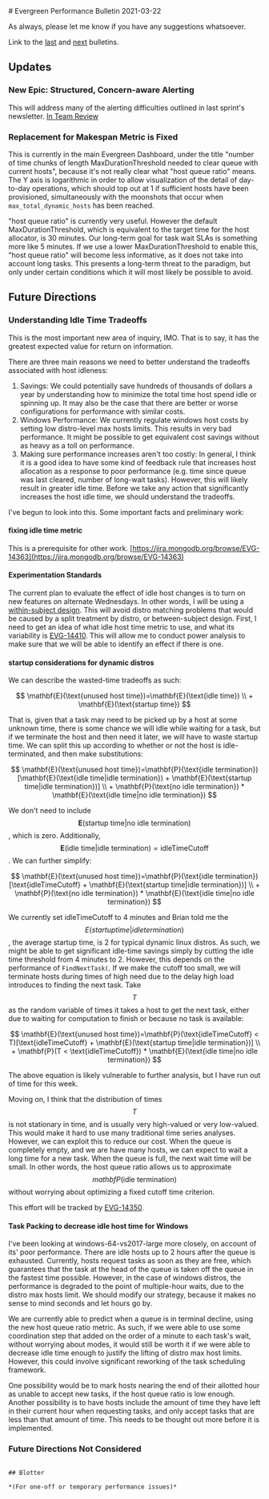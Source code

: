 <head>
<link rel="stylesheet" href="https://cdn.jsdelivr.net/npm/katex@0.13.0/dist/katex.min.css" integrity="sha384-t5CR+zwDAROtph0PXGte6ia8heboACF9R5l/DiY+WZ3P2lxNgvJkQk5n7GPvLMYw" crossorigin="anonymous">
<script defer src="https://cdn.jsdelivr.net/npm/katex@0.13.0/dist/katex.min.js" integrity="sha384-FaFLTlohFghEIZkw6VGwmf9ISTubWAVYW8tG8+w2LAIftJEULZABrF9PPFv+tVkH" crossorigin="anonymous"></script>
<script defer src="https://cdn.jsdelivr.net/npm/katex@0.13.0/dist/contrib/auto-render.min.js" integrity="sha384-bHBqxz8fokvgoJ/sc17HODNxa42TlaEhB+w8ZJXTc2nZf1VgEaFZeZvT4Mznfz0v" crossorigin="anonymous"
    onload="renderMathInElement(document.body);"></script>
</head>
# Evergreen Performance Bulletin 2021-03-22

As always, please let me know if you have any suggestions whatsoever.

Link to the [last](https://hhoke.github.io/evergreen_task_analysis/2021-03-08.html) and [next](https://hhoke.github.io/evergreen_task_analysis/2021-04-05.html) bulletins.

## Updates

### New Epic: Structured, Concern-aware Alerting

This will address many of the alerting difficulties outlined in last sprint's newsletter. [In Team Review](https://docs.google.com/document/d/1RRWS0auwTZ6PyeC43p-8QIvdE2ilJHLI5Jrqvta4TIc/edit)

### Replacement for Makespan Metric is Fixed

This is currently in the main Evergreen Dashboard, under the title "number of time chunks of length MaxDurationThreshold needed to clear queue with current hosts", because it's not really clear what "host queue ratio" means. The Y axis is logarithmic in order to allow visualization of the detail of day-to-day operations, which should top out at 1 if sufficient hosts have been provisioned, simultaneously with the moonshots that occur when `max_total_dynamic_hosts` has been reached.

"host queue ratio" is currently very useful. However the default MaxDurationThreshold, which is equivalent to the target time for the host allocator, is 30 minutes. Our long-term goal for task wait SLAs is something more like 5 minutes. If we use a lower MaxDurationThreshold to enable this, "host queue ratio" will become less informative, as it does not take into account long tasks. This presents a long-term threat to the paradigm, but only under certain conditions which it will most likely be possible to avoid.

## Future Directions

### Understanding Idle Time Tradeoffs

This is the most important new area of inquiry, IMO. That is to say, it has the greatest expected value for return on information.

There are three main reasons we need to better understand the tradeoffs associated with host idleness:

1. Savings: We could potentially save hundreds of thousands of dollars a year by understanding how to minimize the total time host spend idle or spinning up. It may also be the case that there are better or worse configurations for performance with similar costs.
2. Windows Performance: We currently regulate windows host costs by setting low distro-level max hosts limits. This results in very bad performance. It might be possible to get equivalent cost savings without as heavy as a toll on performance. 
3. Making sure performance increases aren't too costly: In general, I think it is a good idea to have some kind of feedback rule that increases host allocation as a response to poor performance (e.g. time since queue was last cleared, number of long-wait tasks). However, this will likely result in greater idle time. Before we take any action that significantly increases the host idle time, we should understand the tradeoffs.

I've begun to look into this. Some important facts and preliminary work:

#### fixing idle time metric

This is a prerequisite for other work. [https://jira.mongodb.org/browse/EVG-14363](https://jira.mongodb.org/browse/EVG-14363)

#### Experimentation Standards

The current plan to evaluate the effect of idle host changes is to turn on new features on alternate Wednesdays.
In other words, I will be using a [within-subject design](https://web.archive.org/web/20210225195756/https://www.nngroup.com/articles/between-within-subjects/).
This will avoid distro matching problems that would be caused by a split treatment by distro, or between-subject design.
First, I need to get an idea of what idle host time metric to use, and what its variability is [EVG-14410](https://jira.mongodb.org/browse/EVG-14410). 
This will allow me to conduct power analysis to make sure that we will be able to identify an effect if there is one.

#### startup considerations for dynamic distros

We can describe the wasted-time tradeoffs as such:

$$
\mathbf{E}(\text{unused host time})=\mathbf{E}(\text{idle time}) \\ + \mathbf{E}(\text{startup time})
$$

That is, given that a task may need to be picked up by a host at some unknown time, there is some chance we will idle while waiting for a task, but if we terminate the host and then need it later, we will have to waste startup time.
We can split this up according to whether or not the host is idle-terminated, and then make substitutions:

$$
\mathbf{E}(\text{unused host time})=\mathbf{P}(\text{idle termination})[\mathbf{E}(\text{idle time|idle termination}) + \mathbf{E}(\text{startup time|idle termination})] 
\\ + \mathbf{P}(\text{no idle termination}) * \mathbf{E}(\text{idle time|no idle termination}) 
$$

We don't need to include $$\mathbf{E}(\text{startup time|no idle termination})$$, which is zero.
Additionally, $$\mathbf{E}(\text{idle time|idle termination})=\text{idleTimeCutoff}$$. 
We can further simplify:

$$
\mathbf{E}(\text{unused host time})=\mathbf{P}(\text{idle termination})[\text{idleTimeCutoff} + \mathbf{E}(\text{startup time|idle termination})] 
\\ + \mathbf{P}(\text{no idle termination}) * \mathbf{E}(\text{idle time|no idle termination}) 
$$

We currently set idleTimeCutoff to 4 minutes and Brian told me the $$E(startup time|idle termination)$$, the average startup time, is 2 for typical dynamic linux distros.
As such, we might be able to get significant idle-time savings simply by cutting the idle time threshold from 4 minutes to 2.
However, this depends on the performance of `FindNextTask(`. 
If we make the cutoff too small, we will terminate hosts during times of high need due to the delay high load introduces to finding the next task.
Take $$T$$ as the random variable of times it takes a host to get the next task, either due to waiting for computation to finish or because no task is available:

$$
\mathbf{E}(\text{unused host time})=\mathbf{P}(\text{idleTimeCutoff} < T)[\text{idleTimeCutoff} + \mathbf{E}(\text{startup time|idle termination})] 
\\ + \mathbf{P}(T < \text{idleTimeCutoff}) * \mathbf{E}(\text{idle time|no idle termination}) 
$$

The above equation is likely vulnerable to further analysis, but I have run out of time for this week. 

Moving on, I think that the distribution of times $$T$$ is not stationary in time, and is usually very high-valued or very low-valued.
This would make it hard to use many traditional time series analyses. 
However, we can exploit this to reduce our cost.
When the queue is completely empty, and we are have many hosts, we can expect to wait a long time for a new task.
When the queue is full, the next wait time will be small.
In other words, the host queue ratio allows us to approximate $$mathbf{P}(\text{idle termination})$$ without worrying about optimizing a fixed cutoff time criterion.

This effort will be tracked by [EVG-14350](https://jira.mongodb.org/browse/EVG-14350).

#### Task Packing to decrease idle host time for Windows

I've been looking at windows-64-vs2017-large more closely, on account of its' poor performance.
There are idle hosts up to 2 hours after the queue is exhausted.
Currently, hosts request tasks as soon as they are free, which guarantees that the task at the head of the queue is taken off the queue in the fastest time possible.
However, in the case of windows distros, the performance is degraded to the point of multiple-hour waits, due to the distro max hosts limit.
We should modify our strategy, because it makes no sense to mind seconds and let hours go by.

We are currently able to predict when a queue is in terminal decline, using the new host queue ratio metric.
As such, if we were able to use some coordination step that added on the order of a minute to each task's wait, without worrying about modes, it would still be worth it if we were able to decrease idle time enough to justify the lifting of distro max host limits.
However, this could involve significant reworking of the task scheduling framework.

One possibility would be to mark hosts nearing the end of their allotted hour as unable to accept new tasks, if the host queue ratio is low enough.
Another possibility is to have hosts include the amount of time they have left in their current hour when requesting tasks, and only accept tasks that are less than that amount of time. 
This needs to be thought out more before it is implemented.


### Future Directions Not Considered

~~~

## Blotter

*(For one-off or temporary performance issues)*

